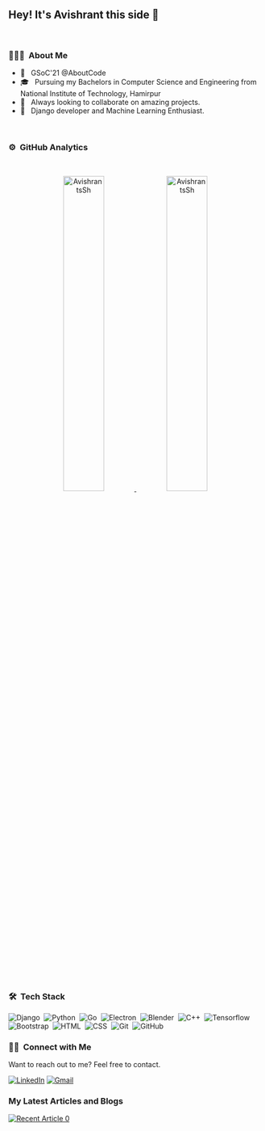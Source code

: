 <h2>Hey! It's Avishrant this side 👋</h2>
<br>

### 👨🏻‍💻 &nbsp;About Me 
- 🔭 &nbsp; GSoC'21 @AboutCode<br>
- 🎓 &nbsp; Pursuing my Bachelors in Computer Science and Engineering from National Institute of Technology, Hamirpur<br>
- 💼 &nbsp; Always looking to collaborate on amazing projects.<br>
- 🌱 &nbsp; Django developer and Machine Learning Enthusiast. <br>
<br>

### ⚙️ &nbsp;GitHub Analytics
<br>
<a href="https://github.com/avishrantssh">
  <p align="center">
    <img src="https://github-readme-stats.vercel.app/api?username=avishrantssh&show_icons=true" alt="AvishrantsSh" style="width:40%;"/>
    <img src="https://github-readme-streak-stats.herokuapp.com/?user=avishrantssh&layout=compact" alt="AvishrantsSh" style="width:40%;"/>
  </p>  
</a>
<br>

### 🛠 &nbsp;Tech Stack

![Django](https://img.shields.io/badge/django%20-%23092E20.svg?&style=for-the-badge&logo=django&logoColor=white)&nbsp;
![Python](https://img.shields.io/badge/python%20-%2314354C.svg?&style=for-the-badge&logo=python&logoColor=white)&nbsp;
![Go](https://img.shields.io/badge/Go-00ADD8?style=for-the-badge&logo=go&logoColor=white)&nbsp;
![Electron](https://img.shields.io/badge/Electron-2B2E3A?style=for-the-badge&logo=electron&logoColor=9FEAF9)&nbsp;
![Blender](https://img.shields.io/badge/blender%20-%23F5792A.svg?&style=for-the-badge&logo=blender&logoColor=white)&nbsp;
![C++](https://img.shields.io/badge/c++%20-%2300599C.svg?&style=for-the-badge&logo=c%2B%2B&ogoColor=white)&nbsp;
![Tensorflow](https://img.shields.io/badge/TensorFlow%20-%23FF6F00.svg?&style=for-the-badge&logo=TensorFlow&logoColor=white)&nbsp;
![Bootstrap](https://img.shields.io/badge/-Bootstrap-05122A?&style=for-the-badge&logo=bootstrap&logoColor=563D7C)&nbsp;
![HTML](https://img.shields.io/badge/html5%20-%23E34F26.svg?&style=for-the-badge&logo=html5&logoColor=white)&nbsp;
![CSS](https://img.shields.io/badge/css3%20-%231572B6.svg?&style=for-the-badge&logo=css3&logoColor=white)&nbsp;
![Git](https://img.shields.io/badge/git%20-%23F05033.svg?&style=for-the-badge&logo=git&logoColor=white)&nbsp;
![GitHub](https://img.shields.io/badge/github%20-%23121011.svg?&style=for-the-badge&logo=github&logoColor=white)&nbsp;


### 🤝🏻 &nbsp;Connect with Me

<p>Want to reach out to me? Feel free to contact.</p>
<a rel="noreferrer"href="https://www.linkedin.com/in/avishrant-sharma-1158591a2/" target="_blank" ><img alt="LinkedIn" src="https://img.shields.io/badge/linkedin%20-%230077B5.svg?&style=for-the-badge&logo=linkedin&logoColor=white"/></a>
<a href="mailto:avishrants@gmail.com"><img alt="Gmail" src="https://img.shields.io/badge/Gmail-D14836?style=for-the-badge&logo=gmail&logoColor=white" /></a>
</p>

### My Latest Articles and Blogs

<a href="https://medium.com/@AvishrantSh/"><img src="https://github-readme-medium-recent-article.vercel.app/medium/@AvishrantSh/0" alt="Recent Article 0"> </a>
